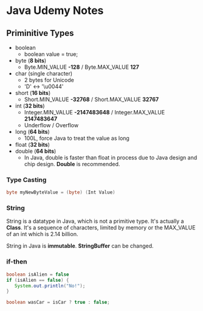 # Java Udemy Notes

## Priminitive Types

* boolean
    * boolean value = true;
* byte (**8 bits**)
    * Byte.MIN_VALUE **-128** / Byte.MAX_VALUE **127**
* char (single character)
    * 2 bytes for Unicode
    * 'D' <-> '\u0044'
* short (**16 bits**)
    * Short.MIN_VALUE **-32768** / Short.MAX_VALUE **32767**
* int (**32 bits**)
    * Integer.MIN_VALUE **-2147483648** / Integer.MAX_VALUE **2147483647**
    * Underflow / Overflow
* long (**64 bits**)
    * 100L, force Java to treat the value as long
* float (**32 bits**)
* double (**64 bits**)
    * In Java, double is faster than float in process due to Java design and chip design. **Double** is recommended.

### Type Casting

```Java
byte myNewByteValue = (byte) (Int Value) 
```

### String

String is a datatype in Java, which is not a primitive type. It's actually a **Class**. It's a sequence of characters, limited by memory or the MAX_VALUE of an int which is 2.14 billion. 

String in Java is **immutable**. **StringBuffer** can be changed. 

### if-then

```Java
boolean isAlien = false
if (isAlien == false) {
   System.out.println("No!");
}
```

```Java
boolean wasCar = isCar ? true : false;
```
